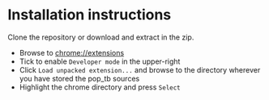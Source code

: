 # Installation instructions

Clone the repository or download and extract in the zip.

- Browse to [chrome://extensions](chrome://extensions/)
- Tick to enable `Developer mode` in the upper-right
- Click `Load unpacked extension...` and browse to the directory wherever you have stored the pop_tb sources
- Highlight the chrome directory and press `Select`

